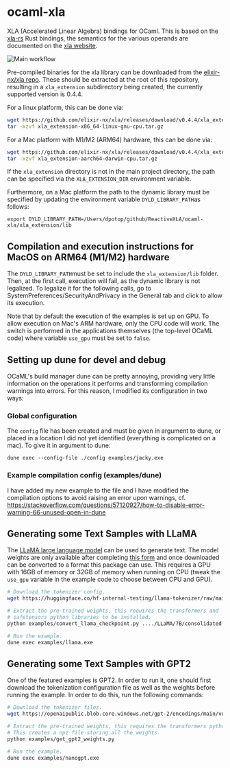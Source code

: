 # ocaml-xla
XLA (Accelerated Linear Algebra) bindings for OCaml. This is based on the
[xla-rs](https://github.com/LaurentMazare/xla-rs) Rust bindings, the semantics
for the various operands are documented on the [xla
  website](https://www.tensorflow.org/xla/operation_semantics).

![Main workflow](https://github.com/LaurentMazare/ocaml-xla/workflows/Main%20workflow/badge.svg)

Pre-compiled binaries for the xla library can be downloaded from the
[elixir-nx/xla repo](https://github.com/elixir-nx/xla/releases/tag/v0.4.4).
These should be extracted at the root of this repository, resulting
in a `xla_extension` subdirectory being created, the currently supported version
is 0.4.4.

For a linux platform, this can be done via:
```bash
wget https://github.com/elixir-nx/xla/releases/download/v0.4.4/xla_extension-x86_64-linux-gnu-cpu.tar.gz
tar -xzvf xla_extension-x86_64-linux-gnu-cpu.tar.gz
```

For a Mac platform with M1/M2 (ARM64) hardware, this can be done via:
```bash
wget https://github.com/elixir-nx/xla/releases/download/v0.4.4/xla_extension-aarch64-darwin-cpu.tar.gz
tar -xzvf xla_extension-aarch64-darwin-cpu.tar.gz
```

If the `xla_extension` directory is not in the main project directory, the path
can be specified via the `XLA_EXTENSION_DIR` environment variable.

Furthermore, on a Mac platform the path to the dynamic library must be specified by updating the environment variable ```DYLD_LIBRARY_PATH```as follows:
```
export DYLD_LIBRARY_PATH=/Users/dpotop/github/ReactiveXLA/ocaml-xla/xla_extension/lib
```


## Compilation and execution instructions for MacOS on ARM64 (M1/M2) hardware
The ```DYLD_LIBRARY_PATH```must be set to include  the ```xla_extension/lib``` folder.
Then, at the first call, execution will fail, as the dynamic library is not legalized.
To legalize it for the following calls, go to SystemPreferences/SecurityAndPrivacy 
in the General tab and click to allow its execution.

Note that by default the execution of the examples is set up on GPU.
To allow execution on Mac's ARM hardware, only the CPU code will work. 
The switch is performed in the applications themselves (the top-level
OCaML code) where variable ```use_gpu``` must be set to ```false```.

## Setting up dune for devel and debug
OCaML's build manager dune can be pretty annoying, providing very little information on the operations it performs and transforming compilation warnings into errors. For this reason, I modified its configuration in two ways:
### Global configuration
The ```config``` file has been created and must be given in argument to dune, or placed in a location I did not yet identified (everything is complicated on a mac). To give it in argument to dune:

```dune exec --config-file ./config examples/jacky.exe```

### Example compilation config (examples/dune)
I have added my new example to the file and I have modified the compilation options to avoid raising an error upon warnings, cf. https://stackoverflow.com/questions/57120927/how-to-disable-error-warning-66-unused-open-in-dune

## Generating some Text Samples with LLaMA

The [LLaMA large language model](https://github.com/facebookresearch/llama) can
be used to generate text. The model weights are only available after completing
[this form](https://forms.gle/jk851eBVbX1m5TAv5) and once downloaded can be
converted to a format this package can use. This requires a GPU with 16GB of
memory or 32GB of memory when running on CPU (tweak the `use_gpu` variable in
the example code to choose between CPU and GPU).

```bash
# Download the tokenizer config.
wget https://huggingface.co/hf-internal-testing/llama-tokenizer/raw/main/tokenizer.json -O llama-tokenizer.json

# Extract the pre-trained weights, this requires the transformers and
# safetensors python libraries to be installed.
python examples/convert_llama_checkpoint.py ..../LLaMA/7B/consolidated.00.pth

# Run the example.
dune exec examples/llama.exe
```

## Generating some Text Samples with GPT2 

One of the featured examples is GPT2. In order to run it, one should first
download the tokenization configuration file as well as the weights before
running the example. In order to do this, run the following commands:

```bash
# Download the tokenizer files.
wget https://openaipublic.blob.core.windows.net/gpt-2/encodings/main/vocab.bpe

# Extract the pre-trained weights, this requires the transformers python library to be installed.
# This creates a npz file storing all the weights.
python examples/get_gpt2_weights.py

# Run the example.
dune exec examples/nanogpt.exe
```

